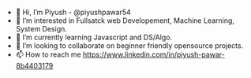 - 👋 Hi, I’m Piyush - @piyushpawar54
- 👀 I’m interested in Fullsatck web Developement, Machine Learning, System Design.
- 🌱 I’m currently learning Javascript and DS/Algo.
- 💞️ I’m looking to collaborate on beginner friendly opensource projects.
- 📫 How to reach me https://www.linkedin.com/in/piyush-pawar-8b4403179

<!---
piyushpawar54/piyushpawar54 is a ✨ special ✨ repository because its `README.md` (this file) appears on your GitHub profile.
You can click the Preview link to take a look at your changes.
--->
